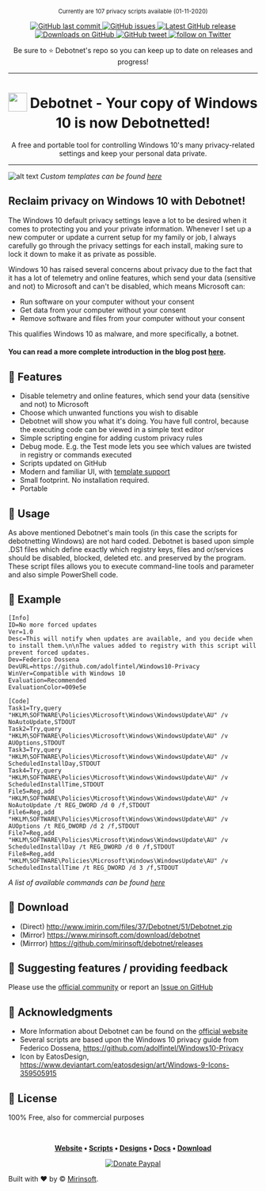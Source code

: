 <p align="center"> <sup> Currently are 107 privacy scripts available (01-11-2020) </sup> <p align="center">
 
<p align="center">
 
<a href="https://github.com/mirinsoft/debotnet/commits/master">
<img src="https://img.shields.io/github/last-commit/mirinsoft/debotnet.svg?style=flat-square&logo=github&logoColor=white"
alt="GitHub last commit">
<a href="https://github.com/mirinsoft/debotnet/issues">
<img src="https://img.shields.io/github/issues-raw/mirinsoft/debotnet.svg?style=flat-square&logo=github&logoColor=white"
alt="GitHub issues">   
 
<a href="https://github.com/Mirinsoft/Debotnet/releases/latest" target="_blank">
 <img alt="Latest GitHub release" src="https://img.shields.io/github/release/mirinsoft/debotnet.svg" />
</a>
<a href="https://github.com/Mirinsoft/Debotnet/releases" target="_blank">
 <img alt="Downloads on GitHub" src="https://img.shields.io/github/downloads/Mirinsoft/debotnet/total.svg?style=flat-square" />
</a>
  
<a href="https://twitter.com/intent/tweet?text=Debotnet is a tiny portable tool for controlling Windows 10's many privacy-related settings and keep your personal data private.&url=https%3A%2F%2Fgithub.com%2Fmirinsoft%2Fdebotnet">
<img src="https://img.shields.io/twitter/url/https/github.com/mirinsoft/debotnet.svg?style=flat-square&logo=twitter"
alt="GitHub tweet">
 
<a href="https://twitter.com/intent/follow?screen_name=Mirinsoft">
 <img src="https://img.shields.io/twitter/follow/Mirinsoft?style=social&logo=twitter"alt="follow on Twitter"></a>

</p>

<p align="center">Be sure to ⭐️ Debotnet's repo so you can keep up to date on releases and progress!</p>

*** 
<h1 align="center">
<sub>
<img  src="https://github.com/Mirinsoft/Debotnet/raw/master/debotnet-dim.png"
      height="38"
      width="38">
</sub>
Debotnet - Your copy of Windows 10 is now Debotnetted!
</h1>

<p align="center">
A free and portable tool for controlling Windows 10's many privacy-related settings and keep your personal data private.

</p>

*** 

![alt text](https://github.com/mirinsoft/debotnet/blob/master/templates/debotnet.png)
*Custom templates can be found [here](https://github.com/mirinsoft/debotnet/blob/master/templates/design.md)*

## Reclaim privacy on Windows 10 with Debotnet!

The Windows 10 default privacy settings leave a lot to be desired when it comes to protecting you and your private information. Whenever I set up a new computer or update a current setup for my family or job, I always carefully go through the privacy settings for each install, making sure to lock it down to make it as private as possible.

Windows 10 has raised several concerns about privacy due to the fact that it has a lot of telemetry and online features, which send your data (sensitive and not) to Microsoft and can't be disabled, which means Microsoft can:

* Run software on your computer without your consent
* Get data from your computer without your consent
* Remove software and files from your computer without your consent

This qualifies Windows 10 as malware, and more specifically, a botnet.

#### You can read a more complete introduction in the blog post [here](https://www.mirinsoft.com/blog/news/60-take-charge-of-locking-down-your-privacy-with-debotnet).

## 🎨 Features

* Disable telemetry and online features, which send your data (sensitive and not) to Microsoft
* Choose which unwanted functions you wish to disable
* Debotnet will show you what it's doing. You have full control, because the executing code can be viewed in a simple text editor
* Simple scripting engine for adding custom privacy rules
* Debug mode. E.g. the Test mode lets you see which values are twisted in registry or commands executed
* Scripts updated on GitHub
* Modern and familiar UI, with [template support](https://github.com/mirinsoft/debotnet/blob/master/templates/design.md)
* Small footprint. No installation required.
* Portable

## 🔨 Usage
As above mentioned Debotnet's main tools (in this case the scripts for debotnetting Windows) are not hard coded. Debotnet is based upon simple .DS1 files which define exactly which registry keys, files and or/services should be disabled, blocked, deleted etc. and preserved by the program. These script files allows you to execute command-line tools and parameter and also simple PowerShell code.

## 🐾 Example
```
[Info]
ID=No more forced updates
Ver=1.0
Desc=This will notify when updates are available, and you decide when to install them.\n\nThe values added to registry with this script will prevent forced updates.
Dev=Federico Dossena
DevURL=https://github.com/adolfintel/Windows10-Privacy
WinVer=Compatible with Windows 10
Evaluation=Recommended
EvaluationColor=009e5e

[Code]
Task1=Try,query "HKLM\SOFTWARE\Policies\Microsoft\Windows\WindowsUpdate\AU" /v NoAutoUpdate,STDOUT
Task2=Try,query "HKLM\SOFTWARE\Policies\Microsoft\Windows\WindowsUpdate\AU" /v AUOptions,STDOUT
Task3=Try,query "HKLM\SOFTWARE\Policies\Microsoft\Windows\WindowsUpdate\AU" /v ScheduledInstallDay,STDOUT
Task4=Try,query "HKLM\SOFTWARE\Policies\Microsoft\Windows\WindowsUpdate\AU" /v ScheduledInstallTime,STDOUT
File5=Reg,add "HKLM\SOFTWARE\Policies\Microsoft\Windows\WindowsUpdate\AU" /v NoAutoUpdate /t REG_DWORD /d 0 /f,STDOUT
File6=Reg,add "HKLM\SOFTWARE\Policies\Microsoft\Windows\WindowsUpdate\AU" /v AUOptions /t REG_DWORD /d 2 /f,STDOUT
File7=Reg,add "HKLM\SOFTWARE\Policies\Microsoft\Windows\WindowsUpdate\AU" /v ScheduledInstallDay /t REG_DWORD /d 0 /f,STDOUT
File8=Reg,add "HKLM\SOFTWARE\Policies\Microsoft\Windows\WindowsUpdate\AU" /v ScheduledInstallTime /t REG_DWORD /d 3 /f,STDOUT
```
*A list of available commands can be found [here](https://github.com/mirinsoft/debotnet/blob/master/docs/commands.md)*

## 💾 Download 
* (Direct) http://www.imirin.com/files/37/Debotnet/51/Debotnet.zip
* (Mirror) https://www.mirinsoft.com/download/debotnet 
* (Mirrror) https://github.com/mirinsoft/debotnet/releases

## 💬 Suggesting features / providing feedback
Please use the [official community](https://www.mirinsoft.com/community) or report an [Issue on GitHub](https://github.com/mirinsoft/debotnet/issues/new)

## 🚀 Acknowledgments
* More Information about Debotnet can be found on the [official website](https://www.mirinsoft.com/ms-apps/debotnet)
* Several scripts are based upon the Windows 10 privacy guide from Federico Dossena, https://github.com/adolfintel/Windows10-Privacy
* Icon by EatosDesign, https://www.deviantart.com/eatosdesign/art/Windows-9-Icons-359505915

## 📜 License
100% Free, also for commercial purposes

<br>

<p align="center">
	<strong>
		<a href="https://www.mirinsoft.com">Website</a>
		•
		<a href="https://github.com/mirinsoft/debotnet/tree/master/scripts">Scripts</a>
		•
		<a href="https://github.com/mirinsoft/debotnet/tree/master/templates">Designs</a>
		•
		<a href="https://github.com/mirinsoft/debotnet/tree/master/docs">Docs</a>
		•
		<a href="https://github.com/mirinsoft/debotnet/releases">Download</a>
	</strong>
</p>

<p align="center"><a href="http://www.imirin.com/donate"><img src="https://img.shields.io/badge/donate-paypal-00457c.svg?logo=paypal&style=flat-square" alt="Donate Paypal"></a></p>

Built with ❤︎ by © [Mirinsoft](https://www.mirinsoft.com "Good apps are as little apps as possible").

